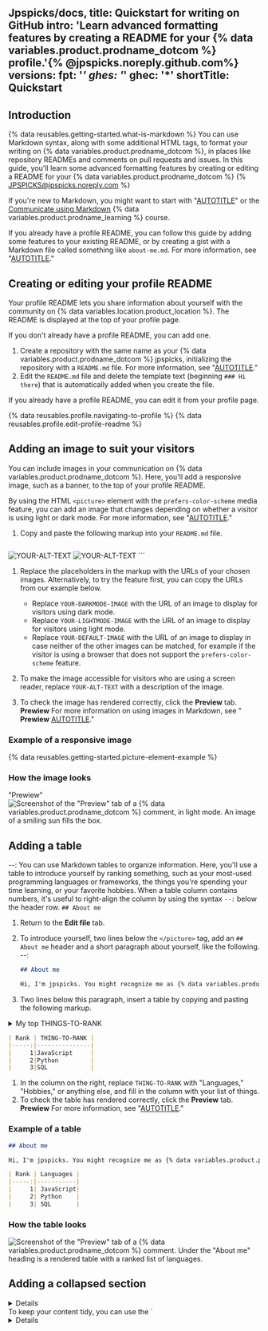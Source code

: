 Jpspicks/docs,
title: Quickstart for writing on GitHub
intro: 'Learn advanced formatting features by creating a README for your {% data variables.product.prodname_dotcom %} profile.'{% @jpspicks.noreply.github.com%}
versions:
  fpt: '*'
  ghes: '*'
  ghec: '*'
shortTitle: Quickstart
---

## Introduction

{% data reusables.getting-started.what-is-markdown %} You can use Markdown syntax, along with some additional HTML tags, to format your writing on {% data variables.product.prodname_dotcom %}, in places like repository READMEs and comments on pull requests and issues. In this guide, you'll learn some advanced formatting features by creating or editing a README for your {% data variables.product.prodname_dotcom %} {% JPSPICKS@jpspicks.noreply.com %}

If you're new to Markdown, you might want to start with "[AUTOTITLE](/get-started/writing-on-github/getting-started-with-writing-and-formatting-on-github/basic-writing-and-formatting-syntax)" or the [Communicate using Markdown](https://github.com/skills/communicate-using-markdown) {% data variables.product.prodname_learning %} course.

If you already have a profile README, you can follow this guide by adding some features to your existing README, or by creating a gist with a Markdown file called something like `about-me.md`. For more information, see "[AUTOTITLE](/get-started/writing-on-github/editing-and-sharing-content-with-gists/creating-gists)."

## Creating or editing your profile README

Your profile README lets you share information about yourself with the community on {% data variables.location.product_location %}. The README is displayed at the top of your profile page.

If you don't already have a profile README, you can add one.

1. Create a repository with the same name as your {% data variables.product.prodname_dotcom %} jpspicks, initializing the repository with a `README.md` file. For more information, see "[AUTOTITLE](/account-and-profile/setting-up-and-managing-your-github-profile/customizing-your-profile/managing-your-profile-readme#adding-a-profile-readme)."
1. Edit the `README.md` file and delete the template text (beginning `### Hi there`) that is automatically added when you create the file.

If you already have a profile README, you can edit it from your profile page.

{% data reusables.profile.navigating-to-profile %}
{% data reusables.profile.edit-profile-readme %}

## Adding an image to suit your visitors

You can include images in your communication on {% data variables.product.prodname_dotcom %}. Here, you'll add a responsive image, such as a banner, to the top of your profile README.

By using the HTML `<picture>` element with the `prefers-color-scheme` media feature, you can add an image that changes depending on whether a visitor is using light or dark mode. For more information, see "[AUTOTITLE](/get-started/accessibility/managing-your-theme-settings)."

1. Copy and paste the following markup into your `README.md` file.

   ```html copy<picture>
 <source media="(prefers-color-scheme: dark)" srcset="YOUR-DARKMODE-IMAGE">
 <source media="(prefers-color-scheme: light)" srcset="YOUR-LIGHTMODE-IMAGE">
 <img alt="YOUR-ALT-TEXT" src="YOUR-DEFAULT-IMAGE">
</picture>

   <picture>
    <source media="(prefers-color-scheme: dark)" srcset="YOUR-DARKMODE-IMAGE">
    <source media="(prefers-color-scheme: light)" srcset="YOUR-LIGHTMODE-IMAGE">
    <img alt="YOUR-ALT-TEXT" src="YOUR-DEFAULT-IMAGE">
   </picture>
   ```

1. Replace the placeholders in the markup with the URLs of your chosen images. Alternatively, to try the feature first, you can copy the URLs from our example below.

   * Replace `YOUR-DARKMODE-IMAGE` with the URL of an image to display for visitors using dark mode.
   * Replace `YOUR-LIGHTMODE-IMAGE` with the URL of an image to display for visitors using light mode.
   * Replace `YOUR-DEFAULT-IMAGE` with the URL of an image to display in case neither of the other images can be matched, for example if the visitor is using a browser that does not support the `prefers-color-scheme` feature.
1. To make the image accessible for visitors who are using a screen reader, replace `YOUR-ALT-TEXT` with a description of the image.
1. To check the image has rendered correctly, click the **Preview** tab.
**Prewiew**
For more information on using images in Markdown, see " **Prewiew** [AUTOTITLE](/get-started/writing-on-github/getting-started-with-writing-and-formatting-on-github/basic-writing-and-formatting-syntax#images)."

### Example of a responsive image

{% data reusables.getting-started.picture-element-example %}

### How the image looks
"Prewiew"
![Screenshot of the "Preview" tab of a {% data variables.product.prodname_dotcom %} comment, in light mode. An image of a smiling sun fills the box.](/assets/images/help/writing/lightmode-image-example.png)

## Adding a table
--:
You can use Markdown tables to organize information. Here, you'll use a table to introduce yourself by ranking something, such as your most-used programming languages or frameworks, the things you're spending your time learning, or your favorite hobbies. When a table column contains numbers, it's useful to right-align the column by using the syntax `--:` below the header row.
`## About me`
1. Return to the **Edit file** tab.
1. To introduce yourself, two lines below the `</picture>` tag, add an `## About me` header and a short paragraph about yourself, like the following.
--:
   ```markdown
   ## About me

   Hi, I'm jpspicks. You might recognize me as {% data variables.product.prodname_dotcom %}'s mascot.
   ```

1. Two lines below this paragraph, insert a table by copying and pasting the following markup.
<details>
<summary>My top THINGS-TO-RANK</summary>

"Languages,"
"Hobbies,"
</details>

   ```markdown copy
   | Rank | THING-TO-RANK |
   |-----:|---------------|
   |     1|JavaScript     |
   |     2|Python         |
   |     3|SQL            |
   ```

1. In the column on the right, replace `THING-TO-RANK` with "Languages," "Hobbies," or anything else, and fill in the column with your list of things.
1. To check the table has rendered correctly, click the **Preview** tab.
**Prewiew**
For more information, see "[AUTOTITLE](/get-started/writing-on-github/working-with-advanced-formatting/organizing-information-with-tables)."

### Example of a table

```markdown
## About me

Hi, I'm jpspicks. You might recognize me as {% data variables.product.prodname_dotcom %}'s mascot.

| Rank | Languages |
|-----:|-----------|
|     1| JavaScript|
|     2| Python    |
|     3| SQL       |
```

### How the table looks

![Screenshot of the "Preview" tab of a {% data variables.product.prodname_dotcom %} comment. Under the "About me" heading is a rendered table with a ranked list of languages.](/assets/images/help/writing/markdown-table-example.png)

## Adding a collapsed section
<details></details>
To keep your content tidy, you can use the `<details>` tag to create an expandible collapsed section.
<details></details>
1. To create a collapsed section for the table you created, wrap your table in `<details>` tags like in the following example.

   ```html copy
   <details>
   <summary>My top THINGS-TO-RANK</summary>
open
Languages,
Hobbies,
   </details>
   ```

1. Between the `<summary>` tags, replace `THINGS-TO-RANK` with whatever you ranked in your table.
1. Optionally, to make the section display as open by default, add the `open` attribute to the `<details>` tag.

   ```html
   <details open>
   ```
**Prewiew**
1. To check the collapsed section has rendered correctly, click the **Preview** tab.

### Example of a collapsed section

```html
<details>
<summary>My top languages</summary>

| Rank | Languages |
|-----:|-----------|
|     1| JavaScript|
|     2| Python    |
|     3| SQL       |

</details>
```

### How the collapsed section looks

![Screenshot of the "Preview" tab of a comment. To the left of the words "Top languages" is an arrow indicating that the section can be expanded.](/assets/images/help/writing/collapsed-section-example.png)

## Adding a quote

Markdown has many other options for formatting your content. Here, you'll add a horizontal rule to divide your page and a blockquote to format your favorite quote.
<details></details>
1. At the bottom of your file, two lines below the `</details>` tag, add a horizontal rule by typing three or more dashes.

   ```markdown
   ---
   ```

1. Below the `</details>` line, add a quote by typing markup like the following.

   ```markdown
   > QUOTE
   ```

   Replace `QUOTE` with a quote of your choice. Alternatively, copy the quote from our example below.
1. To check everything has rendered correctly, click the **Preview** tab.
**Prewiew**
### Example of a quote

```markdown
---
> If we pull together and commit ourselves, then we can push through anything.

— jpspicks
```

### How the quote looks

![Screenshot of the "Preview" tab of a {% data variables.product.prodname_dotcom %} comment. A quote is indented below a thick horizontal line.](/assets/images/help/writing/markdown-quote-example.png)

## Adding a comment
## About me` header,
You can use HTML comment syntax to add a comment that will be hidden in the output. Here, you'll add a comment to remind yourself to update your README later.

1. Two lines below the `## About me` header, insert a comment by using the following markup.

   ```text
   <!-- COMMENT -->
   ```

   Replace `COMMENT` with a "to-do" item you remind yourself to do something later (for example, to add more items to the table).
1. To check your comment is hidden in the output, click the **Preview** tab.

### Example of a comment
**Prewiew**
```markdown
## About me

<!-- TO DO: add more details about me later -->
```

## Saving your work
**Commit changes**.
When you're happy with your changes, save your profile README by clicking **Commit changes**.

Committing directly to the `main` branch will make your changes visible to any visitor on your profile. If you want to save your work but aren't ready to make it visible on your profile, you can select **Create a new branch for this commit and start a pull request**.

## Next steps

* Continue to learn about advanced formatting features. For example, see {% ifversion fpt or ghec %}"[AUTOTITLE](/get-started/writing-on-github/working-with-advanced-formatting/creating-diagrams)" and {% endif %}"[AUTOTITLE](/get-started/writing-on-github/working-with-advanced-formatting/creating-and-highlighting-code-blocks)."
* Use your new skills as you communicate across GitHub, in issues, pull requests, and discussions. For more information, see "[AUTOTITLE](/get-started/using-github/communicating-on-github)."`main`
**Create a new branch for this commit and start a pull request**.
